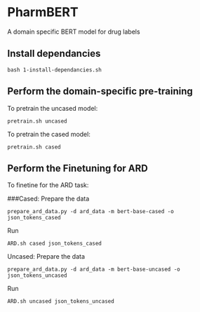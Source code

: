 # PharmBERT
A domain specific BERT model for drug labels


## Install dependancies
```
bash 1-install-dependancies.sh
```

## Perform the domain-specific pre-training
To pretrain the uncased model:
```
pretrain.sh uncased
```

To pretrain the cased model:
```
pretrain.sh cased
```

## Perform the Finetuning for ARD
To finetine for the ARD task:

###Cased:
Prepare the data
```
prepare_ard_data.py -d ard_data -m bert-base-cased -o json_tokens_cased
```
Run
```
ARD.sh cased json_tokens_cased
```


Uncased:
Prepare the data
```
prepare_ard_data.py -d ard_data -m bert-base-uncased -o json_tokens_uncased
```
Run

```
ARD.sh uncased json_tokens_uncased
```
